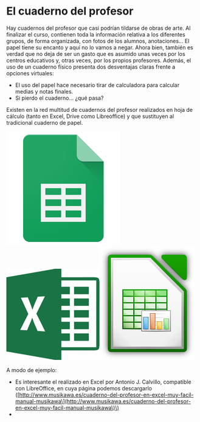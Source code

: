 # El cuaderno del profesor

Hay cuadernos del profesor que casi podrían tildarse de obras de arte. Al finalizar el curso, contienen toda la información relativa a los diferentes grupos, de forma organizada, con fotos de los alumnos, anotaciones... El papel tiene su encanto y aquí no lo vamos a negar. Ahora bien, también es verdad que no deja de ser un gasto que es asumido unas veces por los centros educativos y, otras veces, por los propios profesores. Además, el uso de un cuaderno físico presenta dos desventajas claras frente a opciones virtuales:

* El uso del papel hace necesario tirar de calculadora para calcular medias y notas finales.
* Si pierdo el cuaderno... ¿qué pasa?

Existen en la red multitud de cuadernos del profesor realizados en hoja de cálculo \(tanto en Excel, Drive como Libreoffice\) y que sustituyen al tradicional cuaderno de papel. 

![](/assets/drive.png)![](/assets/excel.png)![](/assets/calclogo.png)

A modo de ejemplo:

* Es interesante el realizado en Excel por Antonio J. Calvillo, compatible con LibreOffice, en cuya página podemos descargarlo \([http://www.musikawa.es/cuaderno-del-profesor-en-excel-muy-facil-manual-musikawa\](http://www.musikawa.es/cuaderno-del-profesor-en-excel-muy-facil-manual-musikawa\)\)
* 



